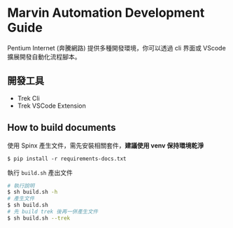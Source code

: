 # Marvin Automation Development Guide

Pentium Internet (奔騰網路) 提供多種開發環境，你可以透過 cli 界面或 VScode 擴展開發自動化流程腳本。 


## 開發工具

- Trek Cli
- Trek VSCode Extension


## How to build documents

使用 Spinx 產生文件，需先安裝相關套件，**建議使用 venv 保持環境乾淨**

    $ pip install -r requirements-docs.txt

執行 `build.sh` 產出文件

```bash
# 執行說明
$ sh build.sh -h
# 產生文件
$ sh build.sh
# 先 build trek 後再一併產生文件
$ sh build.sh --trek
```

